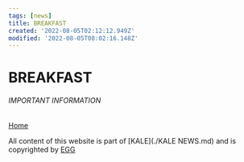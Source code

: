 ```yaml
---
tags: [news]
title: BREAKFAST
created: '2022-08-05T02:12:12.949Z'
modified: '2022-08-05T08:02:16.148Z'
---
```


# BREAKFAST


###### IMPORTANT INFORMATION

[Home](./index.md)

All content of this website is part of [KALE](./KALE NEWS.md) and is copyrighted by [EGG](./EGG.md)
